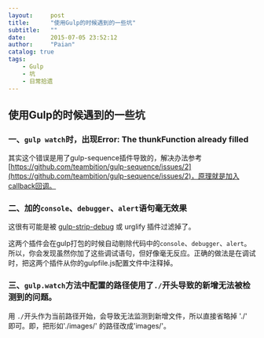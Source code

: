 ```yaml
---
layout:     post
title:      "使用Gulp的时候遇到的一些坑"
subtitle:   ""
date:       2015-07-05 23:52:12
author:     "Paian"
catalog: true
tags:
    - Gulp
    - 坑
    - 日常拾遗
---
```


## 使用Gulp的时候遇到的一些坑

### 一、`gulp watch`时，出现Error: The thunkFunction already filled

其实这个错误是用了gulp-sequence插件导致的，解决办法参考[https://github.com/teambition/gulp-sequence/issues/2](https://github.com/teambition/gulp-sequence/issues/2)，原理就是加入callback回调。

### 二、加的`console`、`debugger`、`alert`语句毫无效果

这很有可能是被 [gulp-strip-debug](https://github.com/sindresorhus/gulp-strip-debug) 或 urglify 插件过滤掉了。

这两个插件会在gulp打包的时候自动剔除代码中的`console`、`debugger`、`alert`。所以，你会发现虽然你加了这些调试语句，但好像毫无反应。正确的做法是在调试时，把这两个插件从你的gulpfile.js配置文件中注释掉。

### 三、`gulp.watch`方法中配置的路径使用了`./`开头导致的新增无法被检测到的问题。

用 `./`开头作为当前路径开始，会导致无法监测到新增文件，所以直接省略掉 './' 即可。即，把形如'./images/' 的路径改成'images/'。



